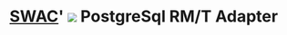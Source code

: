 # [SWAC](https://github.com/rkusa/swac)' ![](https://dl.dropbox.com/u/6699613/swac-logo.png) PostgreSql RM/T Adapter